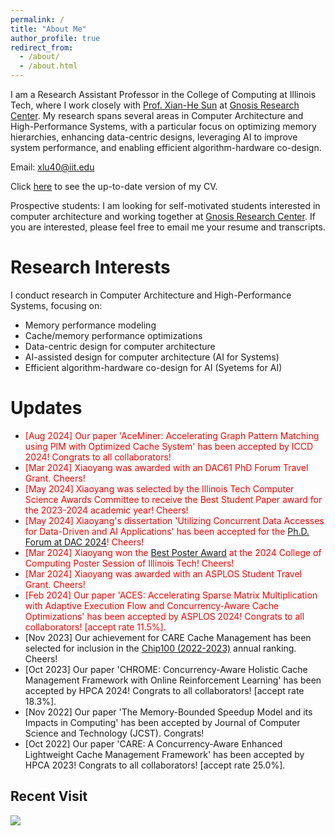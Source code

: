 ```yaml
---
permalink: /
title: "About Me"
author_profile: true
redirect_from: 
  - /about/
  - /about.html
---
```


I am a Research Assistant Professor in the College of Computing at Illinois Tech, where I work closely with [Prof. Xian-He Sun](http://www.cs.iit.edu/~scs/sun/biography.html) at [Gnosis Research Center](https://grc.iit.edu/). My research spans several areas in Computer Architecture and High-Performance Systems, with a particular focus on optimizing memory hierarchies, enhancing data-centric designs, leveraging AI to improve system performance, and enabling efficient algorithm-hardware co-design.

Email: xlu40@iit.edu

Click [here](../cv) to see the up-to-date version of my CV.

Prospective students: I am looking for self-motivated students interested in computer architecture and working together at [Gnosis Research Center](https://grc.iit.edu/). If you are interested, please feel free to email me your resume and transcripts. 

Research Interests
======
I conduct research in Computer Architecture and High-Performance Systems, focusing on:
- Memory performance modeling
- Cache/memory performance optimizations
- Data-centric design for computer architecture
- AI-assisted design for computer architecture (AI for Systems)
- Efficient algorithm-hardware co-design for AI (Syetems for AI)

Updates
======
- <span style="color:red;">[Aug 2024] Our paper 'AceMiner: Accelerating Graph Pattern Matching using PIM with Optimized Cache System' has been accepted by ICCD 2024! Congrats to all collaborators! </span>
- <span style="color:red;">[Mar 2024] Xiaoyang was awarded with an DAC61 PhD Forum Travel Grant. Cheers! </span>
- <span style="color:red;">[May 2024] Xiaoyang was selected by the Illinois Tech Computer Science Awards Committee to receive the Best Student Paper award for the 2023-2024 academic year! Cheers! </span>
- <span style="color:red;">[May 2024] Xiaoyang's dissertation 'Utilizing Concurrent Data Accesses for Data-Driven and AI Applications' has been accepted for the [Ph.D. Forum at DAC 2024](https://www.dac.com/Attend/Students-Scholarships/PhD-Forum)! Cheers! </span>
- <span style="color:red;">[Mar 2024] Xiaoyang won the [Best Poster Award](../files/Certificates/certificate_2024_college_of_computing_poster.pdf) at the 2024 College of Computing Poster Session of Illinois Tech! Cheers! </span>
- <span style="color:red;">[Mar 2024] Xiaoyang was awarded with an ASPLOS Student Travel Grant. Cheers! </span>
- <span style="color:red;">[Feb 2024] Our paper 'ACES: Accelerating Sparse Matrix Multiplication with Adaptive Execution Flow and Concurrency-Aware Cache Optimizations' has been accepted by ASPLOS 2024! Congrats to all collaborators! [accept rate 11.5%].</span>
- [Nov 2023] Our achievement for CARE Cache Management has been selected for inclusion in the [Chip100 (2022-2023)](https://www.benchcouncil.org/evaluation/chips/annual.html) annual ranking. Cheers!
- [Oct 2023] Our paper 'CHROME: Concurrency-Aware Holistic Cache Management Framework with Online Reinforcement Learning' has been accepted by HPCA 2024! Congrats to all collaborators! [accept rate 18.3%].
- [Nov 2022] Our paper 'The Memory-Bounded Speedup Model and its Impacts in Computing' has been accepted by Journal of Computer Science and Technology (JCST). Congrats!
- [Oct 2022] Our paper 'CARE: A Concurrency-Aware Enhanced Lightweight Cache Management Framework' has been accepted by HPCA 2023! Congrats to all collaborators! [accept rate 25.0%].

## Recent Visit

<a href="https://clustrmaps.com/site/1byqg"  title="Visit tracker"><img src="//www.clustrmaps.com/map_v2.png?d=bsYxMGsaNlwJCwQ8pgkgt0Arixg1DL3me1GDZRUAgL8&cl=ffffff" /></a>
  
